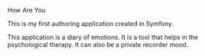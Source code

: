 How Are You


This is my first authoring application created in Symfony. 

This application is a diary of emotions. It is a tool that helps in the psychological therapy. It can also be a private recorder mood.